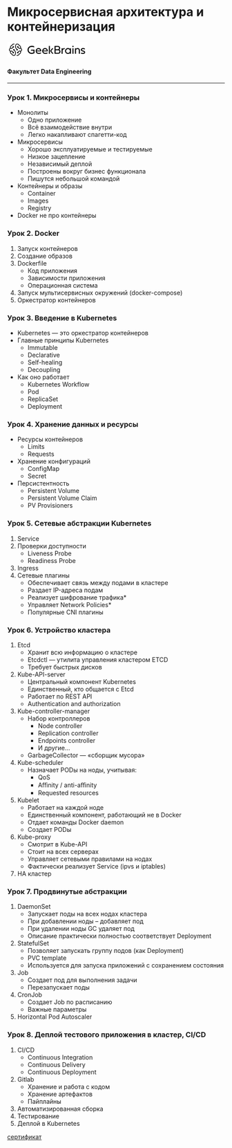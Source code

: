 # Микросервисная архитектура и контейнеризация
![](logo.png)
#### Факультет Data Engineering
____
### Урок 1. Микросервисы и контейнеры
* Монолиты
  * Одно приложение
  * Всё взаимодействие внутри
  * Легко накапливают спагетти-код
* Микросервисы
  * Хорошо эксплуатируемые и тестируемые
  * Низкое зацепление
  * Независимый деплой
  * Построены вокруг бизнес функционала
  * Пишутся небольшой командой
* Контейнеры и образы
  * Container
  * Images
  * Registry
* Docker не про контейнеры

### Урок 2. Docker
1. Запуск контейнеров
2. Создание образов
3. Dockerfile
   * Код приложения
   * Зависимости приложения
   * Операционная система
4. Запуск мультисервисных окружений (docker-compose)
5. Оркестратор контейнеров

### Урок 3. Введение в Kubernetes
* Kubernetes — это оркестратор контейнеров
* Главные принципы Kubernetes
  * Immutable
  * Declarative
  * Self-healing
  * Decoupling
* Как оно работает
  * Kubernetes Workflow
  * Pod
  * ReplicaSet
  * Deployment

### Урок 4. Хранение данных и ресурсы
* Ресурсы контейнеров
  * Limits
  * Requests
* Хранение конфигураций
  * ConfigMap
  * Secret
* Персистентность
  * Persistent Volume
  * Persistent Volume Claim
  * PV Provisioners

### Урок 5. Сетевые абстракции Kubernetes
1. Service
2. Проверки доступности
   * Liveness Probe
   * Readiness Probe
4. Ingress
5. Сетевые плагины
   * Обеспечивает связь между подами в кластере
   * Раздает IP-адреса подам
   * Реализует шифрование трафика*
   * Управляет Network Policies*
   * Популярные CNI плагины

### Урок 6. Устройство кластера
1. Etcd
    * Хранит всю информацию о кластере
    * Etcdctl — утилита управления кластером ETCD
    * Требует быстрых дисков
2. Kube-API-server
    * Центральный компонент Kubernetes
    * Единственный, кто общается с Etcd
    * Работает по REST API
    * Authentication and authorization
3. Kube-controller-manager
    * Набор контроллеров
       * Node controller
       * Replication controller
       * Endpoints controller
       * И другие…
    * GarbageCollector — «сборщик мусора»
4. Kube-scheduler
    * Назначает PODы на ноды, учитывая:
       * QoS
       * Aﬃnity / anti-aﬃnity
       * Requested resources
5. Kubelet
   * Работает на каждой ноде
   * Единственный компонент, работающий не в Docker
   * Отдает команды Docker daemon
   * Создает PODы
6. Kube-proxy
   * Смотрит в Kube-API
   * Стоит на всех серверах
   * Управляет сетевыми правилами на нодах
   * Фактически реализует Service (ipvs и iptables)
7. HA кластер

### Урок 7. Продвинутые абстракции
1. DaemonSet
   * Запускает поды на всех нодах кластера
   * При добавлении ноды – добавляет под
   * При удалении ноды GC удаляет под
   * Описание практически полностью соответствует Deployment
2. StatefulSet
   * Позволяет запускать группу подов (как Deployment)
   * PVC template
   * Используется для запуска приложений с сохранением состояния
3. Job
   * Создает под для выполнения задачи
   * Перезапускает поды
4. CronJob
   * Создает Job по расписанию
   * Важные параметры
5. Horizontal Pod Autoscaler

### Урок 8. Деплой тестового приложения в кластер, CI/CD
1. CI/CD
   * Continuous Integration
   * Continuous Delivery
   * Continuous Deployment
2. Gitlab
   * Хранение и работа с кодом
   * Хранение артефактов
   * Пайплайны
3. Автоматизированная сборка
4. Тестирование
5. Деплой в Kubernetes


[сертификат](https://gb.ru/go/D-35xc)
